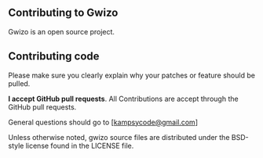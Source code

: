 ## Contributing to Gwizo

Gwizo is an open source project.

## Contributing code
Please make sure you clearly explain why your patches or feature should be pulled.

**I accept GitHub pull requests**.
All Contributions are accept through the GitHub pull requests.


General questions should go to [kampsycode@gmail.com]

Unless otherwise noted, gwizo source files are distributed under
the BSD-style license found in the LICENSE file.
